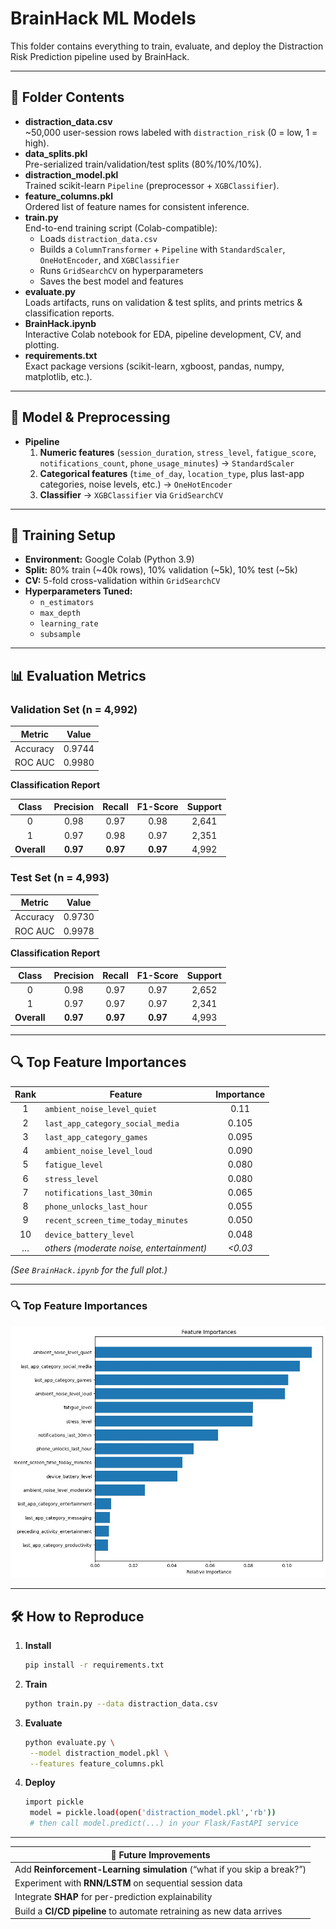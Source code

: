 # BrainHack ML Models

This folder contains everything to train, evaluate, and deploy the Distraction Risk Prediction pipeline used by BrainHack.

---

## 📂 Folder Contents

- **distraction_data.csv**  
  ~50,000 user-session rows labeled with `distraction_risk` (0 = low, 1 = high).  
- **data_splits.pkl**  
  Pre-serialized train/validation/test splits (80%/10%/10%).  
- **distraction_model.pkl**  
  Trained scikit-learn `Pipeline` (preprocessor + `XGBClassifier`).  
- **feature_columns.pkl**  
  Ordered list of feature names for consistent inference.  
- **train.py**  
  End-to-end training script (Colab-compatible):  
  - Loads `distraction_data.csv`  
  - Builds a `ColumnTransformer` + `Pipeline` with `StandardScaler`, `OneHotEncoder`, and `XGBClassifier`  
  - Runs `GridSearchCV` on hyperparameters  
  - Saves the best model and features  
- **evaluate.py**  
  Loads artifacts, runs on validation & test splits, and prints metrics & classification reports.  
- **BrainHack.ipynb**  
  Interactive Colab notebook for EDA, pipeline development, CV, and plotting.  
- **requirements.txt**  
  Exact package versions (scikit-learn, xgboost, pandas, numpy, matplotlib, etc.).

---

## 🧠 Model & Preprocessing

- **Pipeline**  
  1. **Numeric features** (`session_duration`, `stress_level`, `fatigue_score`, `notifications_count`, `phone_usage_minutes`) → `StandardScaler`  
  2. **Categorical features** (`time_of_day`, `location_type`, plus last-app categories, noise levels, etc.) → `OneHotEncoder`  
  3. **Classifier** → `XGBClassifier` via `GridSearchCV`

---

## 🚀 Training Setup

- **Environment:** Google Colab (Python 3.9)  
- **Split:** 80% train (~40k rows), 10% validation (~5k), 10% test (~5k)  
- **CV:** 5-fold cross-validation within `GridSearchCV`  
- **Hyperparameters Tuned:**  
  - `n_estimators`  
  - `max_depth`  
  - `learning_rate`  
  - `subsample`

---

## 📊 Evaluation Metrics

### Validation Set (n = 4,992)

| Metric      | Value    |
|-------------|----------|
| Accuracy    | 0.9744   |
| ROC AUC     | 0.9980   |

**Classification Report**

| Class | Precision | Recall | F1-Score | Support |
|:-----:|:---------:|:------:|:--------:|:-------:|
|   0   |   0.98    |  0.97  |   0.98   |  2,641  |
|   1   |   0.97    |  0.98  |   0.97   |  2,351  |
|**Overall**| **0.97** |**0.97**| **0.97** |  4,992  |

### Test Set (n = 4,993)

| Metric      | Value    |
|-------------|----------|
| Accuracy    | 0.9730   |
| ROC AUC     | 0.9978   |

**Classification Report**

| Class | Precision | Recall | F1-Score | Support |
|:-----:|:---------:|:------:|:--------:|:-------:|
|   0   |   0.98    |  0.97  |   0.97   |  2,652  |
|   1   |   0.97    |  0.97  |   0.97   |  2,341  |
|**Overall**| **0.97** |**0.97**| **0.97** |  4,993  |

---

## 🔍 Top Feature Importances

| Rank | Feature                                 | Importance |
|:----:|-----------------------------------------|:----------:|
|  1   | `ambient_noise_level_quiet`             |   0.11     |
|  2   | `last_app_category_social_media`        |   0.105    |
|  3   | `last_app_category_games`               |   0.095    |
|  4   | `ambient_noise_level_loud`              |   0.090    |
|  5   | `fatigue_level`                         |   0.080    |
|  6   | `stress_level`                          |   0.080    |
|  7   | `notifications_last_30min`              |   0.065    |
|  8   | `phone_unlocks_last_hour`               |   0.055    |
|  9   | `recent_screen_time_today_minutes`      |   0.050    |
| 10   | `device_battery_level`                  |   0.048    |
| …    | _others (moderate noise, entertainment)_|   _<0.03_  |

*(See `BrainHack.ipynb` for the full plot.)*

---

### 🔍 Top Feature Importances

![Feature Importances](Public/feature_importance.jpeg)

---

## 🛠️ How to Reproduce

1. **Install**  
   ```bash
   pip install -r requirements.txt
   ```
2. **Train**
   ```bash
   python train.py --data distraction_data.csv
   ```
3. **Evaluate**
   ```bash
   python evaluate.py \
    --model distraction_model.pkl \
    --features feature_columns.pkl
   ```
4. **Deploy**
   ```bash
   import pickle
    model = pickle.load(open('distraction_model.pkl','rb'))
    # then call model.predict(...) in your Flask/FastAPI service
   ```
---

| 🔮 Future Improvements                                                                 |
|-----------------------------------------------------------------------------------------|
| Add **Reinforcement-Learning simulation** (“what if you skip a break?”)                 |
| Experiment with **RNN/LSTM** on sequential session data                                  |
| Integrate **SHAP** for per-prediction explainability                                    |
| Build a **CI/CD pipeline** to automate retraining as new data arrives                   |

